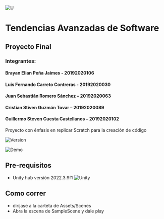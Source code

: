 ![U](https://github.com/darkelian/Tendencias/blob/main/Assets/Images/ui/U.png)
# Tendencias Avanzadas de Software
## Proyecto Final
### Integrantes:

#### Brayan Elian Peña Jaimes - 20192020106
#### Luis Fernando Carreto Contreras - 20192020030
#### Juan Sebastián Romero Sánchez – 20192020063
#### Cristian Stiven Guzmán Tovar – 20192020089
#### Guillermo Steven Cuesta Castellanos – 20192020102


Proyecto con énfasis en replicar Scratch para la creación de código

![Version](https://img.shields.io/badge/version-1.0.0-blue)

![Demo](https://github.com/darkelian/Tendencias/blob/main/Assets/Images/ui/Menu.png)

## Pre-requisitos

- Unity hub versión 2022.3.9f1 ![Unity](https://github.com/darkelian/Tendencias/blob/main/Assets/Images/ui/unity.png)

## Como correr
- diríjase a la carteta de Assets/Scenes
- Abra la escena de SampleScene y dale play
